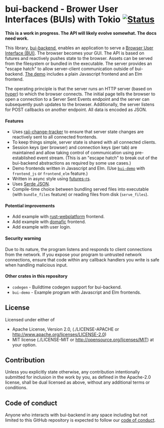 # bui-backend - Brower User Interfaces (BUIs) with Tokio [![Status][status-img]][status-url]

**This is a work in progress. The API will likely evolve somewhat. The docs
need work.**

This library, [bui-backend](https://github.com/astraw/bui-backend), enables an
application to serve a [Browser User Interface
(BUI)](https://en.wikipedia.org/wiki/Browser_user_interface). The browser
becomes your GUI. The API is based on futures and reactively pushes state to the
browser. Assets can be served from the filesystem or bundled in the executable.
The server provides an "escape hatch" to allow server-client communication
outside of bui-backend. [The demo][bui-demo] includes a plain Javascript
frontend and an Elm frontend.

The operating principle is that the server runs an HTTP server (based on
[hyper](https://hyper.rs)) to which the browser connects. The initial page tells
the browser to open a connection to a Server Sent Events endpoint and the server
can subsequently push updates to the browser. Additionally, the server listens
for POST callbacks on another endpoint. All data is encoded as JSON.

#### Features

 - Uses [raii-change-tracker](https://crates.io/crates/raii-change-tracker) to
   ensure that server state changes are reactively sent to all connected
   frontends.
 - To keep things simple, server state is shared with all connected clients.
 - Session keys (per browser) and connection keys (per tab) are maintained and
   allow taking control of communication using pre-established event stream.
   (This is an "escape hatch" to break out of the bui-backend abstractions as
   required by some use cases.)
 - Demo frontends written in Javascript and Elm. (Use [`bui-demo`][bui-demo]
   with `frontend_js` or `frontend_elm` feature.)
 - Written in async style using
   [futures-rs](https://github.com/alexcrichton/futures-rs).
 - Uses [Serde JSON](https://crates.io/crates/serde_json).
 - Compile-time choice between bundling served files into executable (with
   `bundle_files` feature) or reading files from disk (`serve_files`).

#### Potential improvements

 - Add example with
   [rust-webplatform](https://github.com/rust-webplatform/rust-webplatform)
   frontend.
 - Add example with [domafic](https://github.com/cramertj/domafic-rs) frontend.
 - Add example with user login.

#### Security warning

Due to its nature, the program listens and responds to client connections from
the network. If you expose your program to untrusted network connections, ensure
that code within any callback handlers you write is safe when handling malicious
input.

#### Other crates in this repository

- `codegen` - Buildtime codegen support for bui-backend.
- `bui-demo` - Example program with Javascript and Elm frontends.

## License

Licensed under either of

* Apache License, Version 2.0,
  (./LICENSE-APACHE or http://www.apache.org/licenses/LICENSE-2.0)
* MIT license (./LICENSE-MIT or http://opensource.org/licenses/MIT)
  at your option.

## Contribution

Unless you explicitly state otherwise, any contribution intentionally
submitted for inclusion in the work by you, as defined in the Apache-2.0
license, shall be dual licensed as above, without any additional terms or
conditions.

## Code of conduct

Anyone who interacts with bui-backend in any space including but not
limited to this GitHub repository is expected to follow our [code of
conduct](https://github.com/astraw/bui-backend/blob/master/code_of_conduct.md).

[status-img]: https://travis-ci.org/astraw/bui-backend.svg?branch=master
[status-url]: https://travis-ci.org/astraw/bui-backend
[bui-demo]: https://github.com/astraw/bui-backend/tree/master/bui-demo
